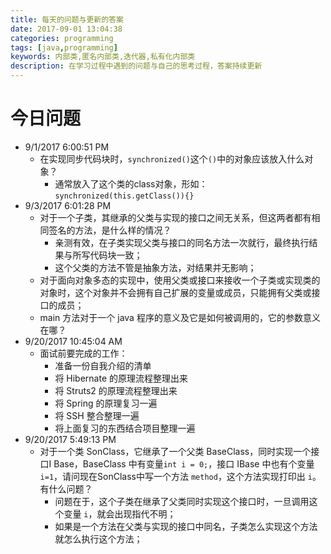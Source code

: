 ```yaml
---
title: 每天的问题与更新的答案
date: 2017-09-01 13:04:38
categories: programming
tags: [java,programming]
keywords: 内部类,匿名内部类,迭代器,私有化内部类
description: 在学习过程中遇到的问题与自己的思考过程，答案持续更新
---
```


# 今日问题

- 9/1/2017 6:00:51 PM
    - 在实现同步代码块时，`synchronized()`这个`()`中的对象应该放入什么对象？
        - 通常放入了这个类的class对象，形如：`synchronized(this.getClass()){}`
- 9/3/2017 6:01:28 PM
    - 对于一个子类，其继承的父类与实现的接口之间无关系，但这两者都有相同签名的方法，是什么样的情况？
        - 亲测有效，在子类实现父类与接口的同名方法一次就行，最终执行结果与所写代码块一致；
        - 这个父类的方法不管是抽象方法，对结果并无影响；
    - 对于面向对象多态的实现中，使用父类或接口来接收一个子类或实现类的对象时，这个对象并不会拥有自己扩展的变量或成员，只能拥有父类或接口的成员；
    - main 方法对于一个 java 程序的意义及它是如何被调用的，它的参数意义在哪？
- 9/20/2017 10:45:04 AM
    - 面试前要完成的工作：
        - 准备一份自我介绍的清单
        - 将 Hibernate 的原理流程整理出来
        - 将 Struts2 的原理流程整理出来
        - 将 Spring 的原理复习一遍
        - 将 SSH 整合整理一遍
        - 将上面复习的东西结合项目整理一遍
- 9/20/2017 5:49:13 PM
    - 对于一个类 SonClass，它继承了一个父类 BaseClass，同时实现一个接口I Base，BaseClass 中有变量`int i = 0;`，接口 IBase 中也有个变量 `i=1`，请问现在SonClass中写一个方法 `method`，这个方法实现打印出 `i`。有什么问题？
        - 问题在于，这个子类在继承了父类同时实现这个接口时，一旦调用这个变量 `i`，就会出现指代不明；
        - 如果是一个方法在父类与实现的接口中同名，子类怎么实现这个方法就怎么执行这个方法；
